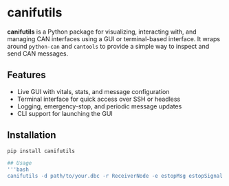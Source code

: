 # canifutils

**canifutils** is a Python package for visualizing, interacting with, and managing CAN interfaces using a GUI or terminal-based interface. It wraps around `python-can` and `cantools` to provide a simple way to inspect and send CAN messages.

## Features

- Live GUI with vitals, stats, and message configuration
- Terminal interface for quick access over SSH or headless
- Logging, emergency-stop, and periodic message updates
- CLI support for launching the GUI

## Installation

```bash
pip install canifutils

## Usage
'''bash
canifutils -d path/to/your.dbc -r ReceiverNode -e estopMsg estopSignal estopValue

